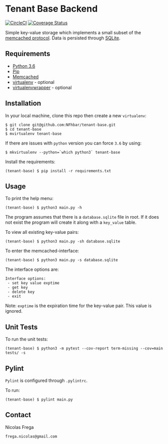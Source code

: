 # Tenant Base Backend

[![CircleCI](https://circleci.com/gh/NFhbar/tenant-base.svg?style=svg)](https://circleci.com/gh/NFhbar/tenant-base)
[![Coverage Status](https://coveralls.io/repos/github/NFhbar/tenant-base/badge.svg?branch=master)](https://coveralls.io/github/NFhbar/tenant-base?branch=master)

Simple key-value storage which implements a small subset of the [memcached protocol](https://memcached.org/).
Data is persisted through [SQLite](https://www.sqlite.org/index.html).

## Requirements
- [Python 3.6](https://www.python.org/downloads/release/python-360/)
- [Pip](https://pypi.org/project/pip/)
- [Memcached](https://memcached.org/)
- [virtualenv](https://virtualenv.pypa.io/en/latest/) - optional
- [virtualenvwrapper](https://virtualenvwrapper.readthedocs.io/en/latest/install.html) - optional

## Installation
In your local machine, clone this repo then create a new `virtualenv`:
```
$ git clone git@github.com:NFhbar/tenant-base.git
$ cd tenant-base
$ mvirtualenv tenant-base
```

If there are issues with `python` version you can force `3.6` by using:
```
$ mkvirtualenv --python=`which python3` tenant-base
```

Install the requirements:
```
(tenant-base) $ pip install -r requirements.txt
```

## Usage
To print the help menu:
```
(tenant-base) $ python3 main.py -h
```

The program assumes that there is a `database.sqlite` file in root. If it does not exist the program will create it along with a `key_value` table.

To view all existing key-value pairs:
```
(tenant-base) $ python3 main.py -sh database.sqlite
```

To enter the memcached-interface:
```
(tenant-base) $ python3 main.py -s database.sqlite
```

The interface options are:
```
Interface options:
 - set key value exptime
 - get key
 - delete key
 - exit
```

Note: `exptime` is the expiration time for the key-value pair. This value is ignored.

## Unit Tests
To run the unit tests:
```
(tenant-base) $ python3 -m pytest --cov-report term-missing --cov=main tests/ -s
```
## Pylint
`Pylint` is configured through `.pylintrc`.

To run:
```
(tenant-base) $ pylint main.py
```
## Contact
Nicolas Frega

`frega.nicolas@gmail.com`
